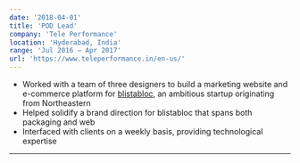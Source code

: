 ```yaml
---
date: '2018-04-01'
title: 'POD Lead'
company: 'Tele Performance'
location: 'Hyderabad, India'
range: 'Jul 2016 – Apr 2017'
url: 'https://www.teleperformance.in/en-us/'
---
```


- Worked with a team of three designers to build a marketing website and e-commerce platform for [blistabloc](https://blistabloc.com), an ambitious startup originating from Northeastern
- Helped solidify a brand direction for blistabloc that spans both packaging and web
- Interfaced with clients on a weekly basis, providing technological expertise

---
